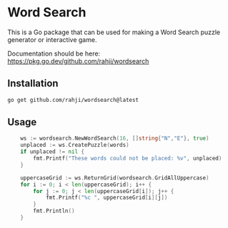 # Word Search

This is a Go package that can be used for making a Word Search puzzle generator or interactive game.

Documentation should be here: https://pkg.go.dev/github.com/rahji/wordsearch

## Installation

```bash
go get github.com/rahji/wordsearch@latest
```

## Usage

```go
	ws := wordsearch.NewWordSearch(16, []string{"N","E"}, true)
	unplaced := ws.CreatePuzzle(words)
	if unplaced != nil {
		fmt.Printf("These words could not be placed: %v", unplaced)
	}

	uppercaseGrid := ws.ReturnGrid(wordsearch.GridAllUppercase)
	for i := 0; i < len(uppercaseGrid); i++ {
		for j := 0; j < len(uppercaseGrid[i]); j++ {
			fmt.Printf("%c ", uppercaseGrid[i][j])
		}
		fmt.Println()
	}
```
